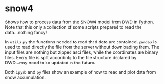 # snow4
Shows how to process data from the SNOW4 model from DWD in Python. Note that this only a collection of some scripts prepared to read the data...nothing fancy!

In `utils.py` the functions needed to read thed data are contained. `pandas` is used to read directly the file from the server without downloading them. The input files are nothing but zipped asci files, while the coordinates are binary files. 
Every file is split accordintg to the file structure declared by DWD...may need to be updated in the future. 

Both `ipynb` and `py` files show an example of how to read and plot data from snow accumulation. 
